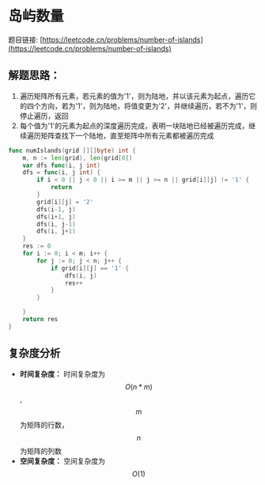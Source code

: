 # 岛屿数量

题目链接: [https://leetcode.cn/problems/number-of-islands](https://leetcode.cn/problems/number-of-islands)

## 解题思路：

1. 遍历矩阵所有元素，若元素的值为'1'，则为陆地，并以该元素为起点，遍历它的四个方向，若为'1'，则为陆地，将值变更为'2'，并继续遍历，若不为'1'，则停止遍历，返回
2. 每个值为'1'的元素为起点的深度遍历完成，表明一块陆地已经被遍历完成，继续遍历矩阵查找下一个陆地，直至矩阵中所有元素都被遍历完成

```go
func numIslands(grid [][]byte) int {
	m, n := len(grid), len(grid[0])
	var dfs func(i, j int)
	dfs = func(i, j int) {
		if i < 0 || j < 0 || i >= m || j >= n || grid[i][j] != '1' {
			return
		}
		grid[i][j] = '2'
		dfs(i-1, j)
		dfs(i+1, j)
		dfs(i, j-1)
		dfs(i, j+1)
	}
	res := 0
	for i := 0; i < m; i++ {
		for j := 0; j < n; j++ {
			if grid[i][j] == '1' {
				dfs(i, j)
				res++
			}
		}

	}
	return res
}
```

## 复杂度分析

- **时间复杂度：** 时间复杂度为$$O(n*m)$$,$$m$$为矩阵的行数，$$n$$为矩阵的列数
- **空间复杂度：** 空间复杂度为$$O(1)$$

